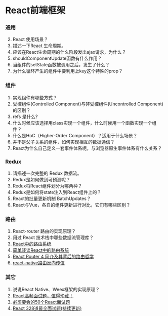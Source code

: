 # React前端框架

### 通用

2. React 使用场景？
3. 描述一下React 生命周期。
4. 应该在React生命周期的什么阶段发出ajax请求，为什么？
5. shouldComponentUpdate函数有什么作用？
6. 当组件的setState函数被调用之后，发生了什么？
7. 为什么循环产生的组件中要利用上key这个特殊的prop？

### 组件

1. 实现组件有哪些方式？
2. 受控组件(Controlled Component)与非受控组件(Uncontrolled Component)的区别？
3. refs 是什么?
4. 什么时候应该选择用class实现一个组件，什么时候用一个函数实现一个组件？
5. 什么是HoC（Higher-Order Component）？适用于什么场景？
6. 并不是父子关系的组件，如何实现相互的数据通信？
7. React为什么自己定义一套事件体系呢，与浏览器原生事件体系有什么关系？

### Redux

1. 请描述一次完整的 Redux 数据流。
2. Redux是如何做到可预测呢？
3. Redux将React组件划分为哪两种？
4. Redux是如何将state注入到React组件上的？
5. React的批量更新机制 BatchUpdates？
6. React与Vue，各自的组件更新进行对比，它们有哪些区别？

### 路由

1. React-router 路由的实现原理？
2. 用过 React 技术栈中哪些数据流管理库？
3. [React中的路由系统](https://www.bbsmax.com/A/B0zqmWP8zv/)
4. [简单谈谈React中的路由系统](http://www.10qianwan.com/articledetail/22653.html)
5. [React Router 4 简介及其背后的路由哲学](http://reactpeixun.com/reactganhuo/2018-01-28/335.html)
6. [react-native路由反向传值](https://www.jianshu.com/p/a5287a6f3f01)

### 其它

1. 说说React Native、Weex框架的实现原理？
2. [React高频面试题，值得珍藏！](http://www.lucklnk.com/godaddy/details/aid/690502212)
3. [必须要会的50个React面试题](https://segmentfault.com/a/1190000018604138)
4. [React 328道最全面试题(持续更新)](https://juejin.im/post/5d310e8bf265da1bd261259d)